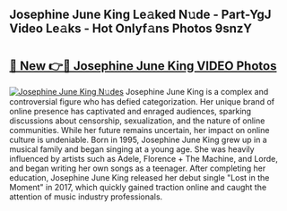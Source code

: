 ## Josephine June King Le𝚊ked N𝚞de - Part-YgJ Video Le𝚊ks - Hot Onlyf𝚊ns Photos 9snzY

# <h2><a href="http://ab88501.deff.icu/?id=Josephine+June+King">🔗 New 👉🔴 Josephine June King VIDEO Photos</a></h2>

[![Josephine June King N𝚞des](https://i.imgur.com/rIISA9y.gif)](http://ab88501.deff.icu/?id=Josephine+June+King)
Josephine June King is a complex and controversial figure who has defied categorization. Her unique brand of online presence has captivated and enraged audiences, sparking discussions about censorship, sexualization, and the nature of online communities. While her future remains uncertain, her impact on online culture is undeniable. Born in 1995, Josephine June King grew up in a musical family and began singing at a young age. She was heavily influenced by artists such as Adele, Florence + The Machine, and Lorde, and began writing her own songs as a teenager. After completing her education, Josephine June King released her debut single "Lost in the Moment" in 2017, which quickly gained traction online and caught the attention of music industry professionals.
